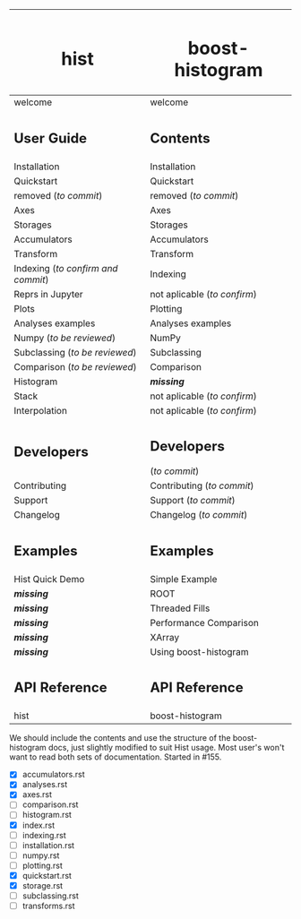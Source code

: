 | <h1>hist </h1>| <h1> boost-histogram</h1> |
|-----|----|
|welcome|welcome|
|<h2>**User Guide**</h2>|<h2>**Contents**</h2>|
|Installation|Installation|
|Quickstart|Quickstart|
|removed (_to commit_)|removed (_to commit_)|
|Axes|Axes|
|Storages|Storages|
|Accumulators|Accumulators|
|Transform|Transform|
|Indexing (_to confirm and commit_)|Indexing|
|Reprs in Jupyter|not aplicable (_to confirm_)|
|Plots|Plotting|
|Analyses examples|Analyses examples|
|Numpy (_to be reviewed_)|NumPy|
|Subclassing (_to be reviewed_)|Subclassing|
|Comparison (_to be reviewed_)|Comparison|
|Histogram|**_missing_**|
|Stack|not aplicable (_to confirm_)|
|Interpolation|not aplicable (_to confirm_)|
|<h2>**Developers**</h2>|<h2>**Developers**</h2> (_to commit_)|
|Contributing|Contributing (_to commit_)|
|Support|Support (_to commit_)|
|Changelog|Changelog (_to commit_)|
|<h2>**Examples**</h2>|<h2>**Examples**</h2>|
|Hist Quick Demo|Simple Example|
|**_missing_**|ROOT|
|**_missing_**|Threaded Fills|
|**_missing_**|Performance Comparison|
|**_missing_**|XArray|
|**_missing_**|Using boost-histogram|
|<h2>**API Reference**</h2>|<h2>**API Reference**</h2>|
|hist|boost-histogram|

We should include the contents and use the structure of the boost-histogram docs, just slightly modified to suit Hist usage. Most user's won't want to read both sets of documentation. Started in #155.

- [x] accumulators.rst
- [x] analyses.rst
- [x] axes.rst
- [ ] comparison.rst
- [ ] histogram.rst
- [x] index.rst
- [ ] indexing.rst
- [ ] installation.rst
- [ ] numpy.rst
- [ ] plotting.rst
- [x] quickstart.rst
- [x] storage.rst
- [ ] subclassing.rst
- [ ] transforms.rst
